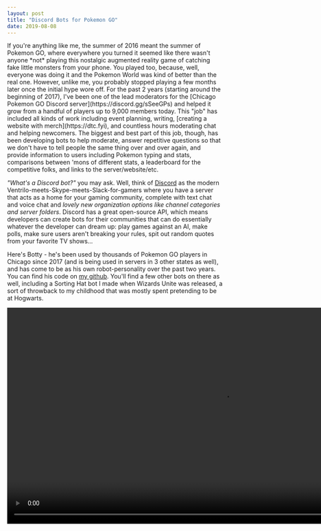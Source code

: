 ```yaml
---
layout: post
title: "Discord Bots for Pokemon GO"
date: 2019-08-08
---
```

<div class="row">
<div class="left" markdown="1">
If you're anything like me, the summer of 2016 meant the summer of Pokemon GO, where everywhere you turned it seemed like there wasn't anyone *not* playing this nostalgic augmented reality game of catching fake little monsters from your phone. You played too, because, well, everyone was doing it and the Pokemon World was kind of better than the real one. However, unlike me, you probably stopped playing a few months later once the initial hype wore off. For the past 2 years (starting around the
beginning of 2017), I've been one of the lead moderators for the [Chicago Pokemon GO Discord server](https://discord.gg/sSeeGPs) and helped it grow from a handful of players up to 9,000 members today. This "job" has included all kinds of work including event planning, writing, [creating a website with merch](https://dtc.fyi), and countless hours moderating chat and helping newcomers. The biggest and best part of this job, though, has been developing bots to help moderate, answer repetitive questions so
that we don't have to tell people the same thing over and over again, and provide information to users including Pokemon typing and stats, comparisons between 'mons of different stats, a leaderboard for the competitive folks, and links to the server/website/etc.

*"What's a Discord bot?"* you may ask. Well, think of [Discord](https://discordapp.com) as the modern Ventrilo-meets-Skype-meets-Slack-for-gamers where you have a server that acts as a home for your gaming community, complete with text chat and voice chat and *lovely new organization options like channel categories and server folders*. Discord has a great open-source API, which means developers can create bots for their communities that can do essentially whatever the developer can dream
up: play games against an AI, make polls, make sure users aren't breaking your rules, spit out random quotes from your favorite TV shows... 

Here's Botty - he's been used by thousands of Pokemon GO players in Chicago since 2017 (and is being used in servers in 3 other states as well), and has come to be as his own robot-personality over the past two years. You can find his code on [my github](github.com/argwood/Botty-2.0). You'll find a few other bots on there as well, including a Sorting Hat bot I made when Wizards Unite was released, a sort of throwback to my childhood that was mostly spent pretending to be at Hogwarts.
</div>
<div class="right" markdown="1">
<div class="center" markdown="1">
<video src="../../../assets/botty_trimmed.mp4" width="200%" controls preload></video>
</div>
</div>
</div>
